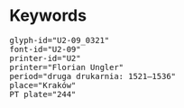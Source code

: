 # Keywords
<pre>
glyph-id="U2-09_0321"
font-id="U2-09"
printer-id="U2"
printer="Florian Ungler"
period="druga drukarnia: 1521—1536"
place="Kraków"
PT plate="244"
</pre>
